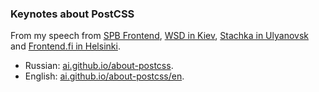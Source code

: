 ### Keynotes about PostCSS

From my speech from [SPB Frontend](https://vk.com/spb_frontend),
[WSD in Kiev](http://webstandardsdays.ru/2014/12/06/),
[Stachka in Ulyanovsk](http://nastachku.ru/)
and [Frontend.fi in Helsinki](http://frontend.fi/april-meetup-2015/).

* Russian: [ai.github.io/about-postcss](http://ai.github.io/about-postcss/).
* English: [ai.github.io/about-postcss/en](http://ai.github.io/about-postcss/en).
